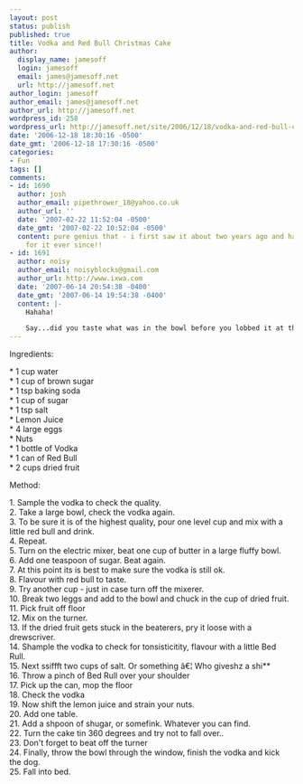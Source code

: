 ```yaml
---
layout: post
status: publish
published: true
title: Vodka and Red Bull Christmas Cake
author:
  display_name: jamesoff
  login: jamesoff
  email: james@jamesoff.net
  url: http://jamesoff.net
author_login: jamesoff
author_email: james@jamesoff.net
author_url: http://jamesoff.net
wordpress_id: 258
wordpress_url: http://jamesoff.net/site/2006/12/18/vodka-and-red-bull-christmas-cake/
date: '2006-12-18 18:30:16 -0500'
date_gmt: '2006-12-18 17:30:16 -0500'
categories:
- Fun
tags: []
comments:
- id: 1690
  author: josh
  author_email: pipethrower_18@yahoo.co.uk
  author_url: ''
  date: '2007-02-22 11:52:04 -0500'
  date_gmt: '2007-02-22 10:52:04 -0500'
  content: pure genius that - i first saw it about two years ago and have been searching
    for it ever since!!
- id: 1691
  author: noisy
  author_email: noisyblocks@gmail.com
  author_url: http://www.ixwa.com
  date: '2007-06-14 20:54:38 -0400'
  date_gmt: '2007-06-14 19:54:38 -0400'
  content: |-
    Hahaha!

    Say...did you taste what was in the bowl before you lobbed it at the curtains?
---
```

<p>Ingredients:</p>
<p>* 1 cup water<br />
* 1 cup of brown sugar<br />
* 1 tsp baking soda<br />
* 1 cup of sugar<br />
* 1 tsp salt<br />
* Lemon Juice<br />
* 4 large eggs<br />
* Nuts<br />
* 1 bottle of Vodka<br />
* 1 can of Red Bull<br />
* 2 cups dried fruit</p>
<p>Method:</p>
<p>1.  Sample the vodka to check the quality.<br />
2.  Take a large bowl, check the vodka again.<br />
3.  To be sure it is of the highest quality, pour one level cup and mix with a little red bull and drink.<br />
4.  Repeat.<br />
5.  Turn on the electric mixer, beat one cup of butter in a large fluffy bowl.<br />
6.  Add one teaspoon of sugar. Beat again.<br />
7.  At this point its is best to make sure the vodka is still ok.<br />
8.  Flavour with red bull to taste.<br />
9.  Try another cup - just in case turn off the mixerer.<br />
10. Break two leggs and add to the bowl and chuck in the cup of dried fruit.<br />
11. Pick fruit off floor<br />
12. Mix on the turner.<br />
13. If the dried fruit gets stuck in the beaterers, pry it loose with a drewscriver.<br />
14. Shample the vodka to check for tonsisticitity, flavour with a little Bed Rull.<br />
15. Next ssiffft two cups of salt. Or something &acirc;&euro;&brvbar; Who giveshz a shi**<br />
16. Throw a pinch of Bed Rull over your shoulder<br />
17. Pick up the can, mop the floor<br />
18. Check the vodka<br />
19. Now shift the lemon juice and strain your nuts.<br />
20. Add one table.<br />
21. Add a shpoon of shugar, or somefink. Whatever you can find.<br />
22. Turn the cake tin 360 degrees and try not to fall over..<br />
23. Don't forget to beat off the turner<br />
24. Finally, throw the bowl through the window, finish the vodka and kick the dog.<br />
25. Fall into bed.</p>
